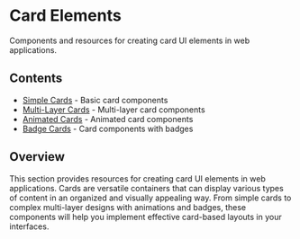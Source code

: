 # Card Elements

Components and resources for creating card UI elements in web applications.

## Contents

- [Simple Cards](simple-cards.md) - Basic card components
- [Multi-Layer Cards](multi-layer-cards.md) - Multi-layer card components
- [Animated Cards](animated-cards.md) - Animated card components
- [Badge Cards](badge-cards.md) - Card components with badges

## Overview

This section provides resources for creating card UI elements in web applications. Cards are versatile containers that can display various types of content in an organized and visually appealing way. From simple cards to complex multi-layer designs with animations and badges, these components will help you implement effective card-based layouts in your interfaces. 